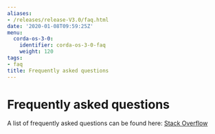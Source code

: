 ```yaml
---
aliases:
- /releases/release-V3.0/faq.html
date: '2020-01-08T09:59:25Z'
menu:
  corda-os-3-0:
    identifier: corda-os-3-0-faq
    weight: 120
tags:
- faq
title: Frequently asked questions
---
```



# Frequently asked questions

A list of frequently asked questions can be found here: [Stack Overflow](https://stackoverflow.com/questions/tagged/corda)
